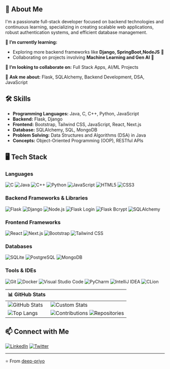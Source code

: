 ## 🚀 About Me
I'm a passionate full-stack developer focused on backend technologies and continuous learning, specializing in creating scalable web applications, robust authentication systems, and efficient database management.  


🌱 **I’m currently learning:**
  - Exploring more backend frameworks like **Django, SpringBoot,NodeJS** 🚀
  - Collaborating on projects involving **Machine Learning and Gen AI** 🤖

👯 **I’m looking to collaborate on:** Full Stack Apps, AI/ML Projects

💬 **Ask me about:** Flask, SQLAlchemy, Backend Development, DSA, JavaScript


## 🛠️ Skills
- **Programming Languages:** Java, C, C++, Python, JavaScript
- **Backend:** Flask, Django
- **Frontend:** Bootstrap, Tailwind CSS, JavaScript, React, Next.js
- **Database:** SQLAlchemy, SQL, MongoDB
- **Problem Solving:** Data Structures and Algorithms (DSA) in Java
- **Concepts:** Object-Oriented Programming (OOP), RESTful APIs

## 🖥️ Tech Stack

### **Languages**

![C](https://img.shields.io/badge/C-00599C?style=for-the-badge&logo=c&logoColor=white)
![Java](https://img.shields.io/badge/Java-ED8B00?style=for-the-badge&logo=openjdk&logoColor=white)
![C++](https://img.shields.io/badge/C%2B%2B-00599C?style=for-the-badge&logo=c%2B%2B&logoColor=white)
![Python](https://img.shields.io/badge/Python-3776AB?style=for-the-badge&logo=python&logoColor=white)
![JavaScript](https://img.shields.io/badge/JavaScript-F7DF1E?style=for-the-badge&logo=javascript&logoColor=black)
![HTML5](https://img.shields.io/badge/HTML5-E34F26?style=for-the-badge&logo=html5&logoColor=white)
![CSS3](https://img.shields.io/badge/CSS3-1572B6?style=for-the-badge&logo=css3&logoColor=white)

### **Backend Frameworks & Libraries**

![Flask](https://img.shields.io/badge/Flask-000000?style=for-the-badge&logo=flask&logoColor=white)
![Django](https://img.shields.io/badge/Django-092E20?style=for-the-badge&logo=django&logoColor=white)
![Node.js](https://img.shields.io/badge/Node.js-339933?style=for-the-badge&logo=nodedotjs&logoColor=white)
![Flask Login](https://img.shields.io/badge/Flask_Login-009688?style=for-the-badge&logo=flask&logoColor=white)
![Flask Bcrypt](https://img.shields.io/badge/Flask_Bcrypt-8A2BE2?style=for-the-badge&logo=flask&logoColor=white)
![SQLAlchemy](https://img.shields.io/badge/SQLAlchemy-ff7f50?style=for-the-badge&logo=python&logoColor=white)

### **Frontend Frameworks**

![React](https://img.shields.io/badge/React-61DAFB?style=for-the-badge&logo=react&logoColor=black)
![Next.js](https://img.shields.io/badge/Next.js-000000?style=for-the-badge&logo=next.js&logoColor=white)
![Bootstrap](https://img.shields.io/badge/Bootstrap-7952B3?style=for-the-badge&logo=bootstrap&logoColor=white)
![Tailwind CSS](https://img.shields.io/badge/Tailwind_CSS-38B2AC?style=for-the-badge&logo=tailwind-css&logoColor=white)

### **Databases**

![SQLite](https://img.shields.io/badge/SQLite-003B57?style=for-the-badge&logo=sqlite&logoColor=white)
![PostgreSQL](https://img.shields.io/badge/PostgreSQL-336791?style=for-the-badge&logo=postgresql&logoColor=white)
![MongoDB](https://img.shields.io/badge/MongoDB-47A248?style=for-the-badge&logo=mongodb&logoColor=white)

### **Tools & IDEs**

![Git](https://img.shields.io/badge/Git-F05032?style=for-the-badge&logo=git&logoColor=white)
![Docker](https://img.shields.io/badge/Docker-2496ED?style=for-the-badge&logo=docker&logoColor=white)
![Visual Studio Code](https://img.shields.io/badge/VS%20Code-007ACC?style=for-the-badge&logo=visual-studio-code&logoColor=white)
![PyCharm](https://img.shields.io/badge/PyCharm-000000?style=for-the-badge&logo=pycharm&logoColor=white)
![IntelliJ IDEA](https://img.shields.io/badge/IntelliJ_IDEA-000000?style=for-the-badge&logo=intellij-idea&logoColor=white)
![CLion](https://img.shields.io/badge/CLion-000000?style=for-the-badge&logo=clion&logoColor=white)


| 📊 **GitHub Stats** |  |
|---------------------|--|
| ![GitHub Stats](https://github-readme-stats.vercel.app/api?username=deep-priyo&show_icons=true&theme=radical&include_all_commits=true&count_private=true) | ![Custom Stats](https://github-readme-stats.vercel.app/api?username=deep-priyo&count_private=true&show_icons=true&include_all_commits=true&hide=prs,stars&custom_title=Priyadeep%20Mullick%27s%20GitHub%20Stats&theme=radical) |
| ![Top Langs](https://github-readme-stats.vercel.app/api/top-langs/?username=deep-priyo&layout=compact&theme=radical&hide=css,html,scss) | ![Contributions](https://img.shields.io/badge/Contributions-104-green?style=flat&logo=github) ![Repositories](https://img.shields.io/badge/Repositories-10-blue?style=flat&logo=github) |





## 📫 Connect with Me

[![LinkedIn](https://img.shields.io/badge/LinkedIn-🔗?style=flat&logo=linkedin)](https://linkedin.com/in/prdm)
[![Twitter](https://img.shields.io/badge/Twitter-🐦?style=flat&logo=twitter)](https://x.com/deep_priyo)


---

⭐️ From [deep-priyo](https://github.com/deep-priyo)
